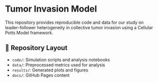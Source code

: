# Tumor Invasion Model

This repository provides reproducible code and data for our study on leader–follower heterogeneity in collective tumor invasion using a Cellular Potts Model framework.

## 📂 Repository Layout

- `code/`: Simulation scripts and analysis notebooks
- `data/`: Preprocessed metrics used for analysis
- `results/`: Generated plots and figures
- `docs/`: GitHub Pages content
